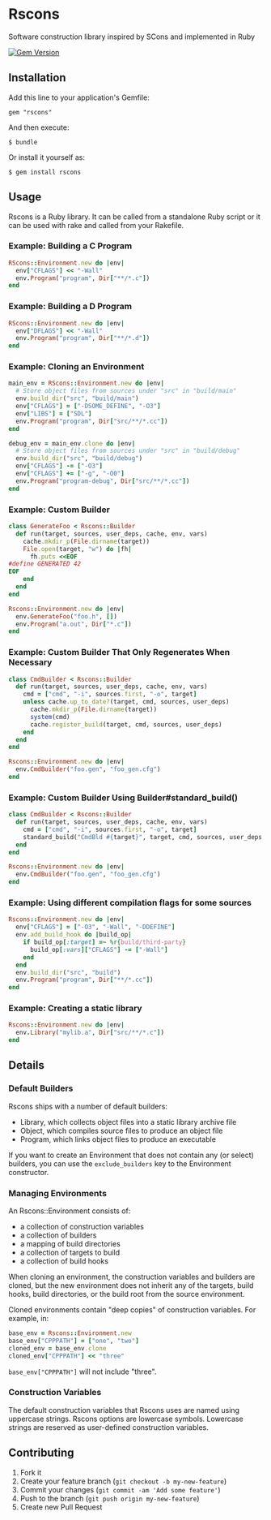 # Rscons

Software construction library inspired by SCons and implemented in Ruby

[![Gem Version](https://badge.fury.io/rb/rscons.png)](http://badge.fury.io/rb/rscons)

## Installation

Add this line to your application's Gemfile:

    gem "rscons"

And then execute:

    $ bundle

Or install it yourself as:

    $ gem install rscons

## Usage

Rscons is a Ruby library.
It can be called from a standalone Ruby script or it can be used with rake and
called from your Rakefile.

### Example: Building a C Program

```ruby
RScons::Environment.new do |env|
  env["CFLAGS"] << "-Wall"
  env.Program("program", Dir["**/*.c"])
end
```

### Example: Building a D Program

```ruby
RScons::Environment.new do |env|
  env["DFLAGS"] << "-Wall"
  env.Program("program", Dir["**/*.d"])
end
```

### Example: Cloning an Environment

```ruby
main_env = RScons::Environment.new do |env|
  # Store object files from sources under "src" in "build/main"
  env.build_dir("src", "build/main")
  env["CFLAGS"] = ["-DSOME_DEFINE", "-O3"]
  env["LIBS"] = ["SDL"]
  env.Program("program", Dir["src/**/*.cc"])
end

debug_env = main_env.clone do |env|
  # Store object files from sources under "src" in "build/debug"
  env.build_dir("src", "build/debug")
  env["CFLAGS"] -= ["-O3"]
  env["CFLAGS"] += ["-g", "-O0"]
  env.Program("program-debug", Dir["src/**/*.cc"])
end
```

### Example: Custom Builder

```ruby
class GenerateFoo < Rscons::Builder
  def run(target, sources, user_deps, cache, env, vars)
    cache.mkdir_p(File.dirname(target))
    File.open(target, "w") do |fh|
      fh.puts <<EOF
#define GENERATED 42
EOF
    end
  end
end

Rscons::Environment.new do |env|
  env.GenerateFoo("foo.h", [])
  env.Program("a.out", Dir["*.c"])
end
```

### Example: Custom Builder That Only Regenerates When Necessary

```ruby
class CmdBuilder < Rscons::Builder
  def run(target, sources, user_deps, cache, env, vars)
    cmd = ["cmd", "-i", sources.first, "-o", target]
    unless cache.up_to_date?(target, cmd, sources, user_deps)
      cache.mkdir_p(File.dirname(target))
      system(cmd)
      cache.register_build(target, cmd, sources, user_deps)
    end
  end
end

Rscons::Environment.new do |env|
  env.CmdBuilder("foo.gen", "foo_gen.cfg")
end
```

### Example: Custom Builder Using Builder#standard_build()

```ruby
class CmdBuilder < Rscons::Builder
  def run(target, sources, user_deps, cache, env, vars)
    cmd = ["cmd", "-i", sources.first, "-o", target]
    standard_build("CmdBld #{target}", target, cmd, sources, user_deps, env, cache)
  end
end

Rscons::Environment.new do |env|
  env.CmdBuilder("foo.gen", "foo_gen.cfg")
end
```

### Example: Using different compilation flags for some sources

```ruby
Rscons::Environment.new do |env|
  env["CFLAGS"] = ["-O3", "-Wall", "-DDEFINE"]
  env.add_build_hook do |build_op|
    if build_op[:target] =~ %r{build/third-party}
      build_op[:vars]["CFLAGS"] -= ["-Wall"]
    end
  end
  env.build_dir("src", "build")
  env.Program("program", Dir["**/*.cc"])
end
```

### Example: Creating a static library

```ruby
Rscons::Environment.new do |env|
  env.Library("mylib.a", Dir["src/**/*.c"])
end
```

## Details

### Default Builders

Rscons ships with a number of default builders:

* Library, which collects object files into a static library archive file
* Object, which compiles source files to produce an object file
* Program, which links object files to produce an executable

If you want to create an Environment that does not contain any (or select)
builders, you can use the `exclude_builders` key to the Environment constructor.

### Managing Environments

An Rscons::Environment consists of:

* a collection of construction variables
* a collection of builders
* a mapping of build directories
* a collection of targets to build
* a collection of build hooks

When cloning an environment, the construction variables and builders are
cloned, but the new environment does not inherit any of the targets, build
hooks, build directories, or the build root from the source environment.

Cloned environments contain "deep copies" of construction variables.
For example, in:

```ruby
base_env = Rscons::Environment.new
base_env["CPPPATH"] = ["one", "two"]
cloned_env = base_env.clone
cloned_env["CPPPATH"] << "three"
```

`base_env["CPPPATH"]` will not include "three".

### Construction Variables

The default construction variables that Rscons uses are named using uppercase
strings.
Rscons options are lowercase symbols.
Lowercase strings are reserved as user-defined construction variables.

## Contributing

1. Fork it
2. Create your feature branch (`git checkout -b my-new-feature`)
3. Commit your changes (`git commit -am 'Add some feature'`)
4. Push to the branch (`git push origin my-new-feature`)
5. Create new Pull Request
